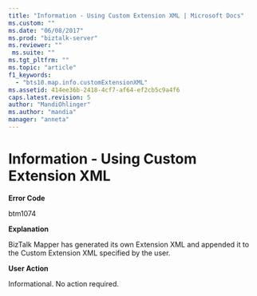 ```yaml
---
title: "Information - Using Custom Extension XML | Microsoft Docs"
ms.custom: ""
ms.date: "06/08/2017"
ms.prod: "biztalk-server"
ms.reviewer: ""
 ms.suite: ""
ms.tgt_pltfrm: ""
ms.topic: "article"
f1_keywords: 
  - "bts10.map.info.customExtensionXML"
ms.assetid: 414ee36b-2418-4cf7-af64-ef2cb5c9a4f6
caps.latest.revision: 5
author: "MandiOhlinger"
ms.author: "mandia"
manager: "anneta"
---
```

# Information - Using Custom Extension XML
**Error Code**  
  
 btm1074  
  
 **Explanation**  
  
 BizTalk Mapper has generated its own Extension XML and appended it to the Custom Extension XML specified by the user.  
  
 **User Action**  
  
 Informational. No action required.